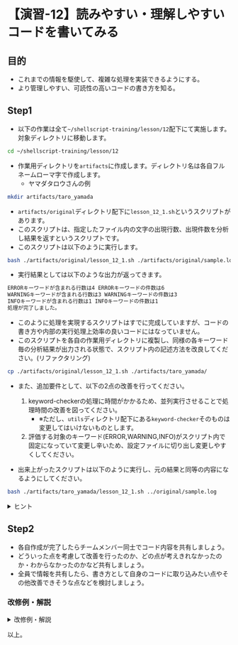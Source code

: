 # 【演習-12】読みやすい・理解しやすいコードを書いてみる

## 目的

- これまでの情報を駆使して、複雑な処理を実装できるようにする。
- より管理しやすい、可読性の高いコードの書き方を知る。

## Step1

- 以下の作業は全て`~/shellscript-training/lesson/12`配下にて実施します。対象ディレクトリに移動します。

```bash
cd ~/shellscript-training/lesson/12
```

- 作業用ディレクトリを`artifacts`に作成します。ディレクトリ名は各自フルネームローマ字で作成します。
    - ヤマダタロウさんの例

```bash
mkdir artifacts/taro_yamada
```

- `artifacts/original`ディレクトリ配下に`lesson_12_1.sh`というスクリプトがあります。
- このスクリプトは、指定したファイル内の文字の出現行数、出現件数を分析し結果を返すというスクリプトです。
- このスクリプトは以下のように実行します。

```bash
bash ./artifacts/original/lesson_12_1.sh ./artifacts/original/sample.log
```

- 実行結果としては以下のような出力が返ってきます。

```bash
ERRORキーワードが含まれる行数は4 ERRORキーワードの件数は6
WARNINGキーワードが含まれる行数は3 WARNINGキーワードの件数は3
INFOキーワードが含まれる行数は1 INFOキーワードの件数は1
処理が完了しました。
```

- このように処理を実現するスクリプトはすでに完成していますが、コードの書き方や内部の実行処理上効率の良いコードにはなっていません。
- このスクリプトを各自の作業用ディレクトリに複製し、同様の各キーワード毎の分析結果が出力される状態で、スクリプト内の記述方法を改良してください。(リファクタリング)

```bash
cp ./artifacts/original/lesson_12_1.sh ./artifacts/taro_yamada/
```

- また、追加要件として、以下の2点の改善を行ってください。
    1. keyword-checkerの処理に時間がかかるため、並列実行させることで処理時間の改善を図ってください。
        - ※ただし、`utils`ディレクトリ配下にある`keyword-checker`そのものは変更してはいけないものとします。
    2. 評価する対象のキーワード(ERROR,WARNING,INFO)がスクリプト内で固定になっていて変更し辛いため、設定ファイルに切り出し変更しやすくしてください。

- 出来上がったスクリプトは以下のように実行し、元の結果と同等の内容になるようにしてください。

```bash
bash ./artifacts/taro_yamada/lesson_12_1.sh ../original/sample.log
```

<details>
<summary>ヒント</summary>
<div>

- 並列実行のためにはバックグランド処理を活用します。
- 処理完了を待つには`wait`を活用します。
- 設定ファイルに切り出し読み込むには`source`コマンドを活用します。
- 共通的な処理は極力1回の記述に済むように関数化するなど検討します。

</div>
</details>

## Step2

- 各自作成が完了したらチームメンバー同士でコード内容を共有しましょう。
- どういった点を考慮して改善を行ったのか、どの点が考えきれなかったのか・わからなかったのかなど共有しましょう。
- 全員で情報を共有したら、書き方として自身のコードに取り込みたい点やその他改善できそうな点などを検討しましょう。

### 改修例・解説

<details>
<summary>改修例・解説</summary>
<div>

- 書き方等は幅広く可能なため、他の書き方もありますが、一例として改修例を紹介します。
- メインの処理のコード(lesson_12_1.sh)はたとえば以下のような形にします。

```bash
#!/bin/bash

UTIL_COMMAND=~/shellscript-training/lesson/12/utils/keyword-checker
source ./parameters.config

function usage() {
  echo "使い方: スクリプト名 ログファイルパス"
  echo "例: lesson_12_1.sh ./sample.log"
  exit 1
}

function check_params() {
  if [ $# != 1 ]; then
    echo "引数の数が誤っています。"
    usage
  fi
  if [ ! -f $1 ]; then
    echo "指定されたファイルが見つかりません。"
    usage
  fi
}

function check_keyword() {
  FILEPATH=$1
  KEYWORD=$2
  result=`${UTIL_COMMAND} ${FILEPATH} ${KEYWORD}`
  if [ $? -eq 0 ]; then
    hit_rows=`echo $result | cut -d ' ' -f 2`
    hit_count=`echo $result | cut -d ' ' -f 4`
    echo "${KEYWORD}キーワードが含まれる行数は${hit_rows} ${KEYWORD}キーワードの件数は${hit_count}"
  else
    exit 1
  fi
}

function main() {
  for key in ${KEYWORDS:="ERROR WARNING INFO"}
  do
    # keyword-checkerの処理は時間がかかるため、バックグランドで並列実行させる
    check_keyword $1 $key &
  done
  # すべてのバックグラウンドプロセスが完了したことを待って完了メッセージを出力する
  wait
  echo "処理が完了しました。"
}

check_params "$@"
main $1
```

- 追加要件2で示された設定ファイルの読み込みは以下のようなファイル(`parameters.config`)を同一ディレクトリ直下に作成して読み込むようにします。

```txt
KEYWORDS="ERROR WARNING INFO"
```

- パラメータのチェックや、パラメータチェックに失敗した時の使用方法の表示、keyword-checkerの呼び出しおよびその結果の加工処理については一定の意味のある塊での処理のため、関数として切り出しています。
- また、追加要件1の並列処理は&実行させることで実現しています。
- 単純に&実行するだけだと、処理が終わり切る前にスクリプトの処理が完了してしまうため、waitを設定しバックグラウンド処理完了まで待ってから完了メッセージを出すようにしています。
- バックグラウンド処理化している部分やその待ち合わせをしている箇所など、一見コードを見るだけでは意図がくみ取り辛い部分にはコメントを補記し、意図が伝わるようにしています。
- 設定ファイルにキーワード指定を切り出した点については、万が一設定ファイルに対象の変数設定が存在しない場合を考慮し、変数設定がなかった場合のデフォルト値を何にするかを定義しています。

</div>
</details>

以上。
